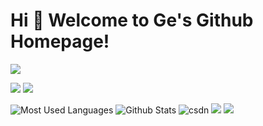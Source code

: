 # Hi 🎉 Welcome to Ge's Github Homepage!

<img src="https://readme-typing-svg.herokuapp.com/?lines=Welcome,%20visitor!;Hello%20Github%20World!&font=Roboto" />

<p>
<img src="https://img.shields.io/static/v1?label=Program&message=VUE&color=blue"/>
<a href="https://space.bilibili.com/259961016"><img src="https://img.shields.io/static/v1?label=Video&message=Bilibili&color=cyan" /></a>
</p>

![Most Used Languages](https://github-readme-stats.vercel.app/api/top-langs/?username=245563229&theme=dark&layout=compact)
![Github Stats](https://github-readme-stats.vercel.app/api?username=245563229&show_icons=true&theme=dark&count_private=true)
![csdn](https://stats.justsong.cn/api/csdn?id=weixin_61570458&theme=radical)
![](https://stats.justsong.cn/api/bilibili/?id=259961016&theme=dark)
![](https://activity-graph.herokuapp.com/graph?username=245563229&theme=github)
